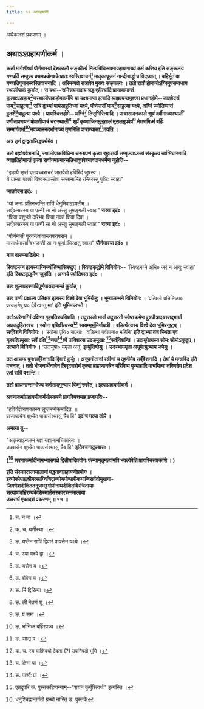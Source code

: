```yaml
---
title: ११ आग्रहयणी

---
```

अथैकादशं प्रकरणम् ।

## अथाऽऽग्रहायणीकर्म ।

**कर्ता मार्गशीर्ष्यां पौर्णमास्यां देशकालौ सङ्कीर्त्य नित्यविधिरूपमाग्रहायणाख्यं कर्म करिष्य इति सङ्कल्प्य गणपतिं सम्पूज्य प्रथमप्रयोगश्चेत्प्रातः स्वस्तिवाचनं[^1] मातृकापूजनं नान्दीश्राद्धं च विदध्यात् । बहिर्भूतं वा गणपतिपूजनस्वस्तिवाचनादि । अस्मिन्पक्षे रात्रावेव मुख्यः सङ्कल्पः । ततो रात्रौ होमान्तेऽग्निमुपसमाधाय स्थालीपाकं कुर्यात् । स यथा--समित्त्रयमादाय श्रद्ध एहीत्यादि प्राणायामान्तं कृत्वाऽऽग्रहाय[^2]णस्थालीपाकहोमकर्मणि या यक्ष्यमाणा इत्यादि व्याहृत्यन्तमुक्त्वा प्रधानहोमे--जातवेदसं पाय[^3]साहुत्या[^4] रात्रिं द्वाभ्यां पायसाहुतिभ्यां यक्ष्ये, पौर्णमासीं पाय[^5]साहुत्या यक्ष्ये, अग्निं ज्योतिष्मन्तं हुतशे[^6]षाहुत्या यक्ष्ये । प्रायश्चित्तहोमे--अग्निं[^7] तिसृभिरित्यादि । पात्रासादनकाले स्रुवं दर्वीमाज्यस्थालीं प्रणीताप्रणयनं प्रोक्षणीपात्रं चरुस्थालीं[^8] शूर्पं कृष्णाजिनमुलूखलं मुसलमुपवेषं[^9] मेक्षणमिध्मं बर्हिः सम्मार्गदर्भा[^10]नवज्वलनदर्भानाज्यं तृणमिति पात्राण्यासा[^11]दयति ।**

**अत्र तृणं द्वन्द्वतासिद्ध्यर्थमेव ।**

**ततो ब्रह्मोपवेशनादि, स्थालीपाकविधिना चरुश्रपणं कृत्वा स्रुवदर्व्यौ सम्मृज्याऽऽज्यं संस्कृत्य चर्वभिघारणादि व्याहृतिहोमान्तं कृत्वा सर्वानमात्यान्सन्निधावुपवेश्यावदानधर्मेण जुहोति--**

"इडायै सृप्तं घृतवच्चराचरं जातवेदो हविरिदं जुषस्व ।  
ये ग्राम्याः पशवो विश्वरूपास्तेषा सप्तानामिह रन्तिरस्तु पुष्टिः स्वाहा"

**जातवेदस इदं० ।**

"यां जनाः प्रतिनन्दन्ति रात्रिं धेनुमिवाऽऽयतीम् ।  
सव्ँवत्सरस्य या पत्नी सा नो अस्तु सुमङ्गली स्वाहा" **रात्र्या इदं० ।**  
"शिवा पशुभ्यो दारेभ्यः शिवा नक्तं शिवा दिवा ।  
सव्ँवत्सरस्य या पत्नी सा नो अस्तु सुमङ्गली स्वाहा" **रात्र्या इदं० ।**

"पौर्णमासी पूरयन्त्यायान्त्यपरापरान् ।  
मासार्धमासान्विभजन्ती सा नः पूर्णाऽभिरक्षतु स्वाहा" **पौर्णमास्या इदं० ।**

**नात्र वारुण्यादिहोमः ।**

**स्विष्टमग्न इत्यस्याग्निर्ज्योतिष्मांस्त्रिष्टुप् । स्विष्टकृद्धोमे विनियोगः--** 'स्विष्टमग्ने अभि० जरं न आयुः स्वाहा' **इति स्विष्टकृद्धर्मेण जुहोति । अग्नये ज्योतिष्मत इदं० ।**

**ततः शुल्बप्रहरणादिपूर्णपात्रदानान्तं कुर्यात् ।**

**ततः पाणी प्रक्षाल्य प्रतिक्षत्र इत्यस्य विश्वे देवा भूमिर्यजुः । भूम्यालम्भने विनियोगः ।** 'प्रतिक्षत्रे प्रतितिष्ठा० प्रत्यङ्गेषु प्र० देवैरवन्तु मा' **इति भूमिमालभते ।**

**ततोऽपरेणाग्निं दक्षिणा गृहपतिरुपविशति । तदुत्तरतो भार्या तदुत्तरतो ज्येष्ठक्रमेण पुत्रपौत्रादयस्तद्भार्या अप्रत्तदुहितरश्च । स्योना पृथिवीत्यस्य[^12] स्वयम्भूर्भूमिर्गायत्री । बडित्थेत्यस्य विश्वे देवा भूमिरनुष्टुप् । सव्ँवेशने विनियोगः ।** 'स्योना पृथि० सप्रथाः' 'वडित्था पर्वतानां० महिनि' **इति द्वाभ्यां तत्र स्थिता एव गृहपतिप्रमुखाः सर्वे दक्षि[^13]णपा[^14]र्श्वे प्राक्शिरस उदङ्मुखाः [^15]सव्ँविशन्ति । उदायुपेत्यस्य सोमः सोमोऽनुष्टुप् । उत्थाने विनियोगः ।** 'उदायुषा० ममृता अनु' **इत्युत्तिष्ठेयुः । उदस्थाममृता अभूमेत्युत्थाय जपेयुः ।**

**तत आचम्य पुनःसव्ँवेशनादि द्विवारं कुर्युः । अनुपनीतानां स्त्रीणां च तूष्णीमेव सव्ँवेशनादि । तेषां ये मन्त्रविद इति वचनात् । ततो भोजनार्थेनान्नेन त्रिवृदन्नहोमं कृत्वा ब्राह्मणानन्नेन परिविष्य पुण्याहादि वाचयित्वा तस्मिन्नेव प्रदेश एतां रात्रिं वसन्ति ।**

**ततो ब्राह्मणान्सम्भोज्य कर्मसाद्गुण्याय विष्णुं स्मरेत् । इत्याग्रहायणीकर्म ।**

**श्रवणाकर्माग्रहायणीकर्मणोरकरणे प्रायश्चित्तमाह प्रजापतिः--**

"हविर्यज्ञेष्वशक्तस्य लुप्तमप्येकमादितः ॥  
प्राजापत्येन शुध्येत पाकसंस्थासु चैव हि" **इदं च मत्या लोपे ।**

**अमत्या तु--**

"अकृत्वाऽन्यतमं यज्ञं यज्ञानामधिकारतः ।  
उपवासेन शुध्येत पाकसंस्थासु चैव हि" **इतिवचनादुपवासः ।**

**([^16] श्रवणाकर्मादीनामभ्यासपक्षे द्वितीयादिप्रयोगः पत्न्यामृतुमत्यामपि भवत्येवेति प्रायश्चित्तप्रकाशे ।
)**

**इति संस्काररत्नमालायां पद्धतावाग्रहायणीप्रयोगः ॥ इत्योकोपाह्वश्रीमत्साग्निचिद्वाजपेयपौण्डरीकयाजिसर्वतोमुखया-  
जिगणेशदीक्षिततनूजभट्टगोपीनाथदीक्षितविरचितायाः  
सत्याषाढहिरण्यकेशिस्मार्तसंस्काररत्नमालाया  
उत्तरार्धे एकादशं प्रकरणम् ॥ ११ ॥**


[^1]: च. नं ना ।

[^2]: क. च. यणीस्था ।

[^3]: ङ. यप्तेन रात्रिं द्विवारं पायसेन यक्ष्ये ।

[^4]: च. स्या यक्ष्ये द्वा ।

[^5]: ङ. यसेन य ।

[^6]: ङ. शेषेण य ।

[^7]: ङ. र्मि द्विरित्या ।

[^8]: ङ. ली मेक्षणं शू ।

[^9]: ङ. षं समा ।

[^10]: ङ. र्भानिध्मं बर्हिरवज्व ।

[^11]: ङ. साद्य ग्र ।

[^12]: क. च. स्य याज्ञिक्यो देवता (?) उपनिषदो भूमि ।

[^13]: च. क्षिणा पा ।

[^14]: ङ. पार्श्वैः प्रा ।

[^15]: एतदुपरि क. पुस्तकटिप्पन्याम्--"शयनं कुर्युरित्यर्थः" इत्यस्ति ।

[^16]: धनुश्चिह्नान्तर्गतो ग्रन्थो नास्ति ङ. पुस्तके